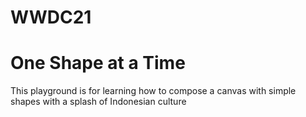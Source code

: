 # WWDC21

# One Shape at a Time
This playground is for learning how to compose a canvas with simple shapes with a splash of Indonesian culture
